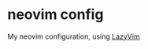 neovim config
==============

My neovim configuration, using [LazyVim](https://www.youtube.com/watch?v=w7i4amO_zaE)

